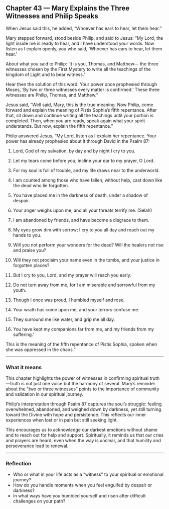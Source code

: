 ## Chapter 43 — Mary Explains the Three Witnesses and Philip Speaks

When Jesus said this, he added, “Whoever has ears to hear, let them hear.”

Mary stepped forward, stood beside Philip, and said to Jesus: “My Lord, the light inside me is ready to hear, and I have understood your words. Now listen as I explain openly, you who said, ‘Whoever has ears to hear, let them hear.’

About what you said to Philip: ‘It is you, Thomas, and Matthew— the three witnesses chosen by the First Mystery to write all the teachings of the kingdom of Light and to bear witness.’

Hear then the solution of this word: Your power once prophesied through Moses, ‘By two or three witnesses every matter is confirmed.’ These three witnesses are Philip, Thomas, and Matthew.”

Jesus said, “Well said, Mary, this is the true meaning. Now Philip, come forward and explain the meaning of Pistis Sophia’s fifth repentance.
After that, sit down and continue writing all the teachings until your portion is completed. Then, when you are ready, speak again what your spirit understands. But now, explain the fifth repentance.”

Philip answered Jesus, “My Lord, listen as I explain her repentance. Your power has already prophesied about it through David in the Psalm 87:

1. Lord, God of my salvation,
by day and by night I cry to you.

2. Let my tears come before you; incline your ear to my prayer, O Lord.

3. For my soul is full of trouble, and my life draws near to the underworld.

4. I am counted among those who have fallen, without help, cast down like the dead who lie forgotten.

5. You have placed me in the darkness of death, under a shadow of despair.

6. Your anger weighs upon me,
and all your threats terrify me. (Selah)

7. I am abandoned by friends,
and have become a disgrace to them.

8. My eyes grow dim with sorrow; I cry to you all day
and reach out my hands to you.

9. Will you not perform your wonders for the dead? Will the healers not rise and praise you?

10. Will they not proclaim your name even in the tombs,
and your justice in forgotten places?

11. But I cry to you, Lord,
and my prayer will reach you early.

12. Do not turn away from me,
for I am miserable and sorrowful from my youth.

13. Though I once was proud,
I humbled myself and rose.

14. Your wrath has come upon me, and your terrors confuse me.

15. They surround me like water, and grip me all day.

16. You have kept my companions far from me, and my friends from my suffering.’

This is the meaning of the fifth repentance of Pistis Sophia, spoken when she was oppressed in the chaos.”

---

### What it means

This chapter highlights the power of witnesses in confirming spiritual truth—truth is not just one voice but the harmony of several. Mary’s reminder about the “two or three witnesses” points to the importance of community and validation in our spiritual journey.

Philip’s interpretation through Psalm 87 captures the soul’s struggle: feeling overwhelmed, abandoned, and weighed down by darkness, yet still turning toward the Divine with hope and persistence. This reflects our inner experiences when lost or in pain but still seeking light.

This encourages us to acknowledge our darkest emotions without shame and to reach out for help and support. Spiritually, it reminds us that our cries and prayers are heard, even when the way is unclear, and that humility and perseverance lead to renewal.

---

### Reflection

* Who or what in your life acts as a “witness” to your spiritual or emotional journey?
* How do you handle moments when you feel engulfed by despair or darkness?
* In what ways have you humbled yourself and risen after difficult challenges on your path?
